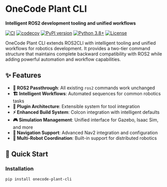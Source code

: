 # OneCode Plant CLI

**Intelligent ROS2 development tooling and unified workflows**

[![CI](https://github.com/your-org/onecode-plant/workflows/CI/badge.svg)](https://github.com/your-org/onecode-plant/actions)
[![codecov](https://codecov.io/gh/your-org/onecode-plant/branch/main/graph/badge.svg)](https://codecov.io/gh/your-org/onecode-plant)
[![PyPI version](https://badge.fury.io/py/onecode-plant-cli.svg)](https://badge.fury.io/py/onecode-plant-cli)
[![Python 3.8+](https://img.shields.io/badge/python-3.8+-blue.svg)](https://www.python.org/downloads/)
[![License](https://img.shields.io/badge/License-Apache%202.0-blue.svg)](https://opensource.org/licenses/Apache-2.0)

OneCode Plant CLI extends ROS2CLI with intelligent tooling and unified workflows for robotics development. It provides a two-tier command structure that maintains complete backward compatibility with ROS2 while adding powerful automation and workflow capabilities.

## ✨ Features

- **🔄 ROS2 Passthrough**: All existing `ros2` commands work unchanged
- **🏗️ Intelligent Workflows**: Automated sequences for common robotics tasks  
- **🔌 Plugin Architecture**: Extensible system for tool integration
- **⚡ Enhanced Build System**: Colcon integration with intelligent defaults
- **🎮 Simulation Management**: Unified interface for Gazebo, Isaac Sim, and more
- **🧭 Navigation Support**: Advanced Nav2 integration and configuration
- **🤖 Multi-Robot Coordination**: Built-in support for distributed robotics

## 🚀 Quick Start

### Installation

```bash
pip install onecode-plant-cli
